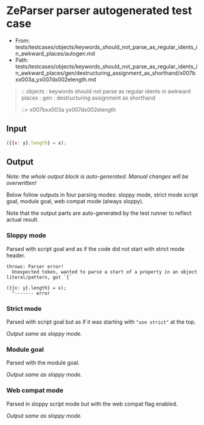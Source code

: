 # ZeParser parser autogenerated test case

- From: tests/testcases/objects/keywords_should_not_parse_as_regular_idents_in_awkward_places/autogen.md
- Path: tests/testcases/objects/keywords_should_not_parse_as_regular_idents_in_awkward_places/gen/destructuring_assignment_as_shorthand/x007bxx003a_yx007dx002elength.md

> :: objects : keywords should not parse as regular idents in awkward places : gen : destructuring assignment as shorthand
>
> ::> x007bxx003a yx007dx002elength

## Input


`````js
({{x: y}.length} = x);
`````

## Output

_Note: the whole output block is auto-generated. Manual changes will be overwritten!_

Below follow outputs in four parsing modes: sloppy mode, strict mode script goal, module goal, web compat mode (always sloppy).

Note that the output parts are auto-generated by the test runner to reflect actual result.

### Sloppy mode

Parsed with script goal and as if the code did not start with strict mode header.

`````
throws: Parser error!
  Unexpected token, wanted to parse a start of a property in an object literal/pattern, got `{`

({{x: y}.length} = x);
  ^------- error
`````

### Strict mode

Parsed with script goal but as if it was starting with `"use strict"` at the top.

_Output same as sloppy mode._

### Module goal

Parsed with the module goal.

_Output same as sloppy mode._

### Web compat mode

Parsed in sloppy script mode but with the web compat flag enabled.

_Output same as sloppy mode._
